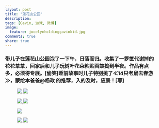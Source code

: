```yaml
---
layout: post
title: "莲花山公园"
description: 
tags: [Gavin, 游戏, 微博]
image:
  feature: jocelynholdinggavinkid.jpg
comments: true
share: true
---
```


### 带儿子在莲花山公园泡了一下午，日落而归。收集了一箩筐代谢掉的花花草草，回家后和儿子玩树叶花朵粘贴画鼓捣到半夜。作品有点多，必须得专展。[偷笑]睡前故事时儿子特别挑了≪14只老鼠去春游≫，蒙绘本爸爸@杨政 的推荐，入的及时，应景！[耶] ###

<figure class="half">
  <a href="http://i.imgur.com/Bw2TMYy.jpg">
  <img src="http://i.imgur.com/Bw2TMYy.jpg">
  </a>
  <a href="http://i.imgur.com/qmjmh0q.jpg">
  <img src="http://i.imgur.com/qmjmh0q.jpg">
  </a>
</figure>

<figure class="half">
  <a href="http://i.imgur.com/IuDBGFP.jpg">
  <img src="http://i.imgur.com/IuDBGFP.jpg">
  </a>
  <a href="http://i.imgur.com/DXMy8Dg.jpg">
  <img src="http://i.imgur.com/DXMy8Dg.jpg">
  </a>
</figure>


<figure>
  <a href="http://i.imgur.com/gzOus1u.jpg">
  <img src="http://i.imgur.com/gzOus1u.jpg">
  </a>
</figure>


<figure class="half">
  <a href="http://i.imgur.com/aK0PH3J.jpg">
  <img src="http://i.imgur.com/aK0PH3J.jpg">
  </a>
  <a href="http://i.imgur.com/BfSsRVk.jpg">
  <img src="http://i.imgur.com/BfSsRVk.jpg">
  </a>
</figure>

